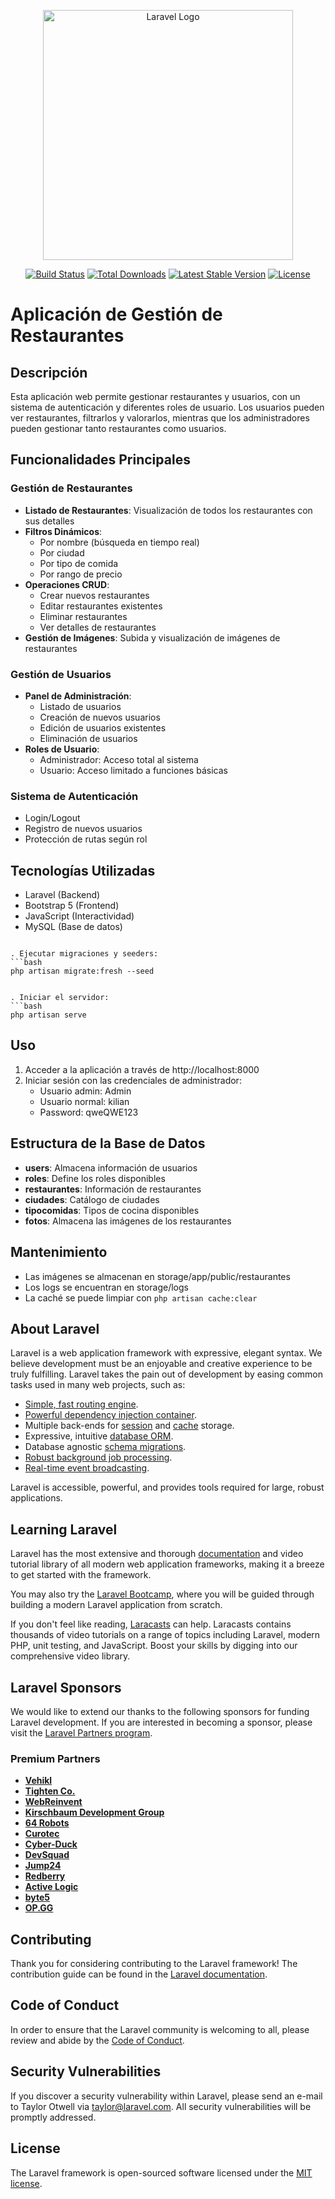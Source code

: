 <p align="center"><a href="https://laravel.com" target="_blank"><img src="https://raw.githubusercontent.com/laravel/art/master/logo-lockup/5%20SVG/2%20CMYK/1%20Full%20Color/laravel-logolockup-cmyk-red.svg" width="400" alt="Laravel Logo"></a></p>

<p align="center">
<a href="https://github.com/laravel/framework/actions"><img src="https://github.com/laravel/framework/workflows/tests/badge.svg" alt="Build Status"></a>
<a href="https://packagist.org/packages/laravel/framework"><img src="https://img.shields.io/packagist/dt/laravel/framework" alt="Total Downloads"></a>
<a href="https://packagist.org/packages/laravel/framework"><img src="https://img.shields.io/packagist/v/laravel/framework" alt="Latest Stable Version"></a>
<a href="https://packagist.org/packages/laravel/framework"><img src="https://img.shields.io/packagist/l/laravel/framework" alt="License"></a>
</p>

# Aplicación de Gestión de Restaurantes

## Descripción
Esta aplicación web permite gestionar restaurantes y usuarios, con un sistema de autenticación y diferentes roles de usuario. Los usuarios pueden ver restaurantes, filtrarlos y valorarlos, mientras que los administradores pueden gestionar tanto restaurantes como usuarios.

## Funcionalidades Principales

### Gestión de Restaurantes
- **Listado de Restaurantes**: Visualización de todos los restaurantes con sus detalles
- **Filtros Dinámicos**:
  - Por nombre (búsqueda en tiempo real)
  - Por ciudad
  - Por tipo de comida
  - Por rango de precio
- **Operaciones CRUD**:
  - Crear nuevos restaurantes
  - Editar restaurantes existentes
  - Eliminar restaurantes
  - Ver detalles de restaurantes
- **Gestión de Imágenes**: Subida y visualización de imágenes de restaurantes

### Gestión de Usuarios
- **Panel de Administración**:
  - Listado de usuarios
  - Creación de nuevos usuarios
  - Edición de usuarios existentes
  - Eliminación de usuarios
- **Roles de Usuario**:
  - Administrador: Acceso total al sistema
  - Usuario: Acceso limitado a funciones básicas

### Sistema de Autenticación
- Login/Logout
- Registro de nuevos usuarios
- Protección de rutas según rol

## Tecnologías Utilizadas
- Laravel (Backend)
- Bootstrap 5 (Frontend)
- JavaScript (Interactividad)
- MySQL (Base de datos)


```

. Ejecutar migraciones y seeders:
```bash
php artisan migrate:fresh --seed
```


```

. Iniciar el servidor:
```bash
php artisan serve
```

## Uso
1. Acceder a la aplicación a través de http://localhost:8000
2. Iniciar sesión con las credenciales de administrador:
    - Usuario admin: Admin
    - Usuario normal: kilian
   - Password: qweQWE123

## Estructura de la Base de Datos
- **users**: Almacena información de usuarios
- **roles**: Define los roles disponibles
- **restaurantes**: Información de restaurantes
- **ciudades**: Catálogo de ciudades
- **tipocomidas**: Tipos de cocina disponibles
- **fotos**: Almacena las imágenes de los restaurantes

## Mantenimiento
- Las imágenes se almacenan en storage/app/public/restaurantes
- Los logs se encuentran en storage/logs
- La caché se puede limpiar con `php artisan cache:clear`



## About Laravel

Laravel is a web application framework with expressive, elegant syntax. We believe development must be an enjoyable and creative experience to be truly fulfilling. Laravel takes the pain out of development by easing common tasks used in many web projects, such as:

- [Simple, fast routing engine](https://laravel.com/docs/routing).
- [Powerful dependency injection container](https://laravel.com/docs/container).
- Multiple back-ends for [session](https://laravel.com/docs/session) and [cache](https://laravel.com/docs/cache) storage.
- Expressive, intuitive [database ORM](https://laravel.com/docs/eloquent).
- Database agnostic [schema migrations](https://laravel.com/docs/migrations).
- [Robust background job processing](https://laravel.com/docs/queues).
- [Real-time event broadcasting](https://laravel.com/docs/broadcasting).

Laravel is accessible, powerful, and provides tools required for large, robust applications.

## Learning Laravel

Laravel has the most extensive and thorough [documentation](https://laravel.com/docs) and video tutorial library of all modern web application frameworks, making it a breeze to get started with the framework.

You may also try the [Laravel Bootcamp](https://bootcamp.laravel.com), where you will be guided through building a modern Laravel application from scratch.

If you don't feel like reading, [Laracasts](https://laracasts.com) can help. Laracasts contains thousands of video tutorials on a range of topics including Laravel, modern PHP, unit testing, and JavaScript. Boost your skills by digging into our comprehensive video library.

## Laravel Sponsors

We would like to extend our thanks to the following sponsors for funding Laravel development. If you are interested in becoming a sponsor, please visit the [Laravel Partners program](https://partners.laravel.com).

### Premium Partners

- **[Vehikl](https://vehikl.com/)**
- **[Tighten Co.](https://tighten.co)**
- **[WebReinvent](https://webreinvent.com/)**
- **[Kirschbaum Development Group](https://kirschbaumdevelopment.com)**
- **[64 Robots](https://64robots.com)**
- **[Curotec](https://www.curotec.com/services/technologies/laravel/)**
- **[Cyber-Duck](https://cyber-duck.co.uk)**
- **[DevSquad](https://devsquad.com/hire-laravel-developers)**
- **[Jump24](https://jump24.co.uk)**
- **[Redberry](https://redberry.international/laravel/)**
- **[Active Logic](https://activelogic.com)**
- **[byte5](https://byte5.de)**
- **[OP.GG](https://op.gg)**

## Contributing

Thank you for considering contributing to the Laravel framework! The contribution guide can be found in the [Laravel documentation](https://laravel.com/docs/contributions).

## Code of Conduct

In order to ensure that the Laravel community is welcoming to all, please review and abide by the [Code of Conduct](https://laravel.com/docs/contributions#code-of-conduct).

## Security Vulnerabilities

If you discover a security vulnerability within Laravel, please send an e-mail to Taylor Otwell via [taylor@laravel.com](mailto:taylor@laravel.com). All security vulnerabilities will be promptly addressed.

## License

The Laravel framework is open-sourced software licensed under the [MIT license](https://opensource.org/licenses/MIT).
